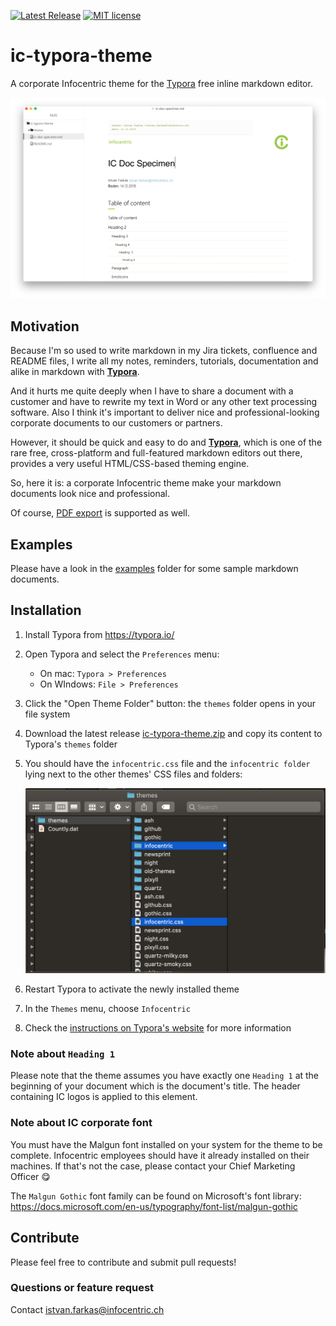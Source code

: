 [![Latest Release](https://img.shields.io/github/release/infocentric/ic-typora-theme.svg)](.//ic-typora-theme/releases/latest)
[![MIT license](https://img.shields.io/github/license/infocentric/ic-typora-theme.svg)](http://opensource.org/licenses/MIT)
# ic-typora-theme

A corporate Infocentric theme for the [Typora](https://typora.io/) free inline markdown editor.

![](./assets/typora-printscreen.png)

## Motivation

Because I'm so used to write markdown in my Jira tickets, confluence and README files, I write all my notes, reminders, tutorials, documentation and alike in markdown with [**Typora**](https://typora.io/).

And it hurts me quite deeply when I have to share a document with a customer and have to rewrite my text in Word or any other text processing software. Also I think it's important to deliver nice and professional-looking corporate documents to our customers or partners.

However, it should be quick and easy to do and [**Typora**](https://typora.io/), which is one of the rare free, cross-platform and full-featured markdown editors out there, provides a very useful HTML/CSS-based theming engine.

So, here it is: a corporate Infocentric theme make your markdown documents look nice and professional.

Of course, [PDF export](./assets/ic-doc-specimen.pdf) is supported as well.

## Examples

Please have a look in the [examples](./examples) folder for some sample markdown documents.

## Installation

1. Install Typora from https://typora.io/
2. Open Typora and select the `Preferences` menu:
   - On mac: `Typora > Preferences`
   - On WIndows: `File > Preferences`
3. Click the "Open Theme Folder" button: the `themes` folder opens in your file system
4. Download the latest release [ic-typora-theme.zip](https://github.com/infocentric/ic-typora-theme/releases/latest) and copy its content to Typora's `themes` folder
5. You should have the `infocentric.css` file and the `infocentric folder` lying next to the other themes' CSS files and folders:

   ![](./assets/themes-folder.png)

6. Restart Typora to activate the newly installed theme
7. In the `Themes` menu, choose `Infocentric`
8. Check the [instructions on Typora's website](https://theme.typora.io/doc/Install-Theme/) for more information

### Note about `Heading 1`

Please note that the theme assumes you have exactly one `Heading 1` at the beginning of your document which is the document's title. The header containing IC logos is applied to this element.

### Note about IC corporate font

You must have the Malgun font installed on your system for the theme to be complete. Infocentric employees should have it already installed on their machines. If that's not the case, please contact your Chief Marketing Officer 😋

The `Malgun Gothic` font family can be found on Microsoft's font library: https://docs.microsoft.com/en-us/typography/font-list/malgun-gothic

## Contribute

Please feel free to contribute and submit pull requests!

### Questions or feature request

Contact [istvan.farkas@infocentric.ch](mailto:istvan.farkas@infocentric.ch)
